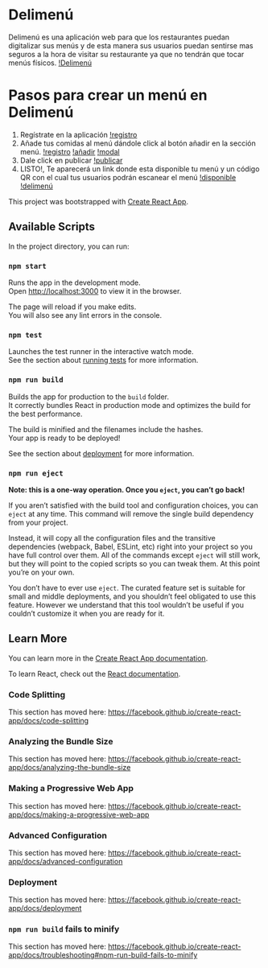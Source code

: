# Delimenú
Delimenú es una aplicación web para que los restaurantes puedan digitalizar sus menús y de esta manera sus usuarios puedan sentirse mas seguros a la hora de visitar su restaurante ya que no tendrán que tocar menús físicos. 
[!Delimenú](https://servicios.juandagarcia.com/images/delimenu.jpg)

# Pasos para crear un menú en Delimenú 
1. Regístrate en la aplicación 
[!registro](https://servicios.juandagarcia.com/images/register.png)
2. Añade tus comidas al menú dándole click al botón añadir en la sección menú.
[!registro](https://servicios.juandagarcia.com/images/section.png)
[!añadir](https://servicios.juandagarcia.com/images/anadir.jpg)
[!modal](https://servicios.juandagarcia.com/images/modal.png)
3. Dale click en publicar 
[!publicar](https://servicios.juandagarcia.com/images/publicar.jpg)
4. LISTO!, Te aparecerá un link donde esta disponible tu menú y un código QR con el cual tus usuarios podrán escanear el menú 
[!disponible](https://servicios.juandagarcia.com/images/disponible.png)
[!delimenú](https://servicios.juandagarcia.com/images/cart.png)

This project was bootstrapped with [Create React App](https://github.com/facebook/create-react-app).

## Available Scripts

In the project directory, you can run:

### `npm start`

Runs the app in the development mode.<br />
Open [http://localhost:3000](http://localhost:3000) to view it in the browser.

The page will reload if you make edits.<br />
You will also see any lint errors in the console.

### `npm test`

Launches the test runner in the interactive watch mode.<br />
See the section about [running tests](https://facebook.github.io/create-react-app/docs/running-tests) for more information.

### `npm run build`

Builds the app for production to the `build` folder.<br />
It correctly bundles React in production mode and optimizes the build for the best performance.

The build is minified and the filenames include the hashes.<br />
Your app is ready to be deployed!

See the section about [deployment](https://facebook.github.io/create-react-app/docs/deployment) for more information.

### `npm run eject`

**Note: this is a one-way operation. Once you `eject`, you can’t go back!**

If you aren’t satisfied with the build tool and configuration choices, you can `eject` at any time. This command will remove the single build dependency from your project.

Instead, it will copy all the configuration files and the transitive dependencies (webpack, Babel, ESLint, etc) right into your project so you have full control over them. All of the commands except `eject` will still work, but they will point to the copied scripts so you can tweak them. At this point you’re on your own.

You don’t have to ever use `eject`. The curated feature set is suitable for small and middle deployments, and you shouldn’t feel obligated to use this feature. However we understand that this tool wouldn’t be useful if you couldn’t customize it when you are ready for it.

## Learn More

You can learn more in the [Create React App documentation](https://facebook.github.io/create-react-app/docs/getting-started).

To learn React, check out the [React documentation](https://reactjs.org/).

### Code Splitting

This section has moved here: https://facebook.github.io/create-react-app/docs/code-splitting

### Analyzing the Bundle Size

This section has moved here: https://facebook.github.io/create-react-app/docs/analyzing-the-bundle-size

### Making a Progressive Web App

This section has moved here: https://facebook.github.io/create-react-app/docs/making-a-progressive-web-app

### Advanced Configuration

This section has moved here: https://facebook.github.io/create-react-app/docs/advanced-configuration

### Deployment

This section has moved here: https://facebook.github.io/create-react-app/docs/deployment

### `npm run build` fails to minify

This section has moved here: https://facebook.github.io/create-react-app/docs/troubleshooting#npm-run-build-fails-to-minify
